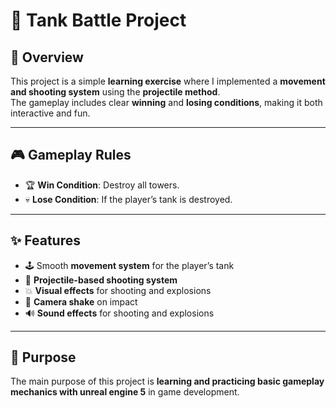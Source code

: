 # 🚀 Tank Battle Project

## 📖 Overview
This project is a simple **learning exercise** where I implemented a **movement and shooting system** using the **projectile method**.  
The gameplay includes clear **winning** and **losing conditions**, making it both interactive and fun.  

---

## 🎮 Gameplay Rules
- 🏆 **Win Condition**: Destroy all towers.  
- 💀 **Lose Condition**: If the player’s tank is destroyed.  

---

## ✨ Features
- 🕹️ Smooth **movement system** for the player’s tank  
- 🎯 **Projectile-based shooting system**  
- 💥 **Visual effects** for shooting and explosions  
- 📸 **Camera shake** on impact  
- 🔊 **Sound effects** for shooting and explosions  

---

## 🎯 Purpose
The main purpose of this project is **learning and practicing basic gameplay mechanics with unreal engine 5** in game development.  
